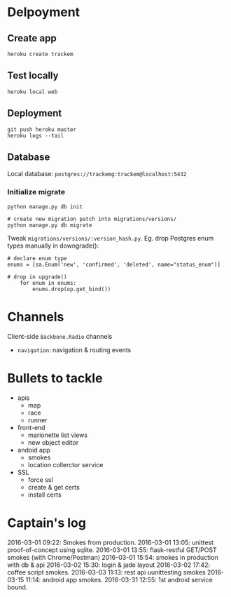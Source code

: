 
# Delpoyment

## Create app
```
heroku create trackem
```

## Test locally
```
heroku local web
```

## Deployment
```
git push heroku master
heroku logs --tail
```


## Database
Local database: `postgres://trackemg:trackem@localhost:5432`

### Initialize migrate
```
python manage.py db init
```

```
# create new migration patch into migrations/versions/
python manage.py db migrate
```

Tweak `migrations/versions/:version_hash.py`. Eg. drop Postgres enum types manually in downgrade():
```
# declare enum type
enums = [sa.Enum('new', 'confirmed', 'deleted', name="status_enum")]

# drop in upgrade()
    for enum in enums:
        enums.drop(op.get_bind())
```

# Channels
Client-side `Backbone.Radio` channels
 - `navigation`: navigation & routing events


# Bullets to tackle
 - apis
 	- map
 	- race
 	- runner
 - front-end
 	- marionette list views
 	- new object editor
 - andoid app
 	- smokes
 	- location collerctor service
 - SSL
 	- force ssl
 	- create & get certs
 	- install certs

# Captain's log
2016-03-01 09:22: Smokes from production.
2016-03-01 13:05: unittest proof-of-concept using sqlite.
2016-03-01 13:55: flask-restful GET/POST smokes (with Chrome/Postman)
2016-03-01 15:54: smokes in production with db & api
2016-03-02 15:30: login & jade layout
2016-03-02 17:42: coffee script smokes.
2016-03-03 11:13: rest api uunittesting smokes
2016-03-15 11:14: android app smokes.
2016-03-31 12:55: 1st android service bound.
